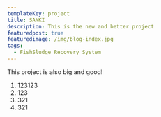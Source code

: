 ```yaml
---
templateKey: project
title: SANKI
description: This is the new and better project
featuredpost: true
featuredimage: /img/blog-index.jpg
tags:
  - FishSludge Recovery System
---
```

This project is also big and good!

1. 123123
2. 123
3. 321
4. 321
